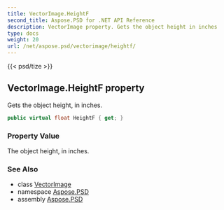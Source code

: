 ```yaml
---
title: VectorImage.HeightF
second_title: Aspose.PSD for .NET API Reference
description: VectorImage property. Gets the object height in inches
type: docs
weight: 20
url: /net/aspose.psd/vectorimage/heightf/
---
```

{{< psd/tize >}}
## VectorImage.HeightF property

Gets the object height, in inches.

```csharp
public virtual float HeightF { get; }
```

### Property Value

The object height, in inches.

### See Also

* class [VectorImage](../)
* namespace [Aspose.PSD](../../../aspose.psd/)
* assembly [Aspose.PSD](../../../)


